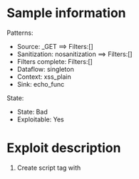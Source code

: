 # Sample information

Patterns:
- Source: _GET ==> Filters:[]
- Sanitization: nosanitization ==> Filters:[]
- Filters complete: Filters:[]
- Dataflow: singleton
- Context: xss_plain
- Sink: echo_func

State:
- State: Bad
- Exploitable: Yes


# Exploit description

1. Create script tag with <script>
